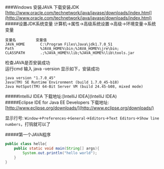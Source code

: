 ###Windows 安装JAVA
下载安装JDK			
[http://www.oracle.com/technetwork/java/javase/downloads/index.html](http://www.oracle.com/technetwork/java/javase/downloads/index.html)			
#####设置JDK系统变量
计算机→属性→高级系统设置→高级→环境变量->系统变量
```text
变量名			变量值
JAVA_HOME		C:\Program Files\Java\jdk1.7.0_51
Path 			%JAVA_HOME%\bin;%JAVA_HOME%\jre\bin;
CLASSPATH 		.;%JAVA_HOME%\lib;%JAVA_HOME%\lib\tools.jar
```
检查JAVA是否安装成功 		
运行cmd 输入 java -version
显示如下，安装成功
```text
java version "1.7.0_45"
Java(TM) SE Runtime Environment (build 1.7.0_45-b18)
Java HotSpot(TM) 64-Bit Server VM (build 24.45-b08, mixed mode)
```
#####IntelliJ IDEA
下载地址:[IntelliJ IDEA](IntelliJ IDEA)        
#####Eclipse IDE for Java EE Developers
下载地址:[http://www.eclipse.org/downloads/](http://www.eclipse.org/downloads/)          

显示行号:  `Window`->`Preferences`->`General`->`Editors`->`Text Editors`->`Show line numbers`，打钩就可以了                      
     
#####第一个JAVA程序
```java
public class hello{
	public static void main(String[] args){
		System.out.println("hello world");
	}
}
```